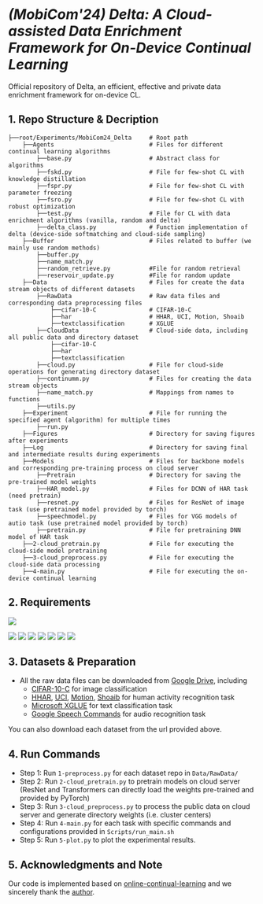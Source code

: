 # *(MobiCom'24) Delta: A Cloud-assisted Data Enrichment Framework for On-Device Continual Learning*

Official repository of Delta, an efficient, effective and private data enrichment framework for on-device CL.

## 1. Repo Structure & Decription

    ├──root/Experiments/MobiCom24_Delta     # Root path
        ├──Agents                           # Files for different continual learning algorithms
            ├──base.py                      # Abstract class for algorithms
            ├──fskd.py                      # File for few-shot CL with knowledge distillation
            ├──fspr.py                      # File for few-shot CL with parameter freezing
            ├──fsro.py                      # File for few-shot CL with robust optimization
            ├──test.py                      # File for CL with data enrichment algorithms (vanilla, random and delta) 
            ├──delta_class.py               # Function implementation of delta (device-side softmatching and cloud-side sampling)
        ├──Buffer                           # Files related to buffer (we mainly use random methods)
            ├──buffer.py                    
            ├──name_match.py                
            ├──random_retrieve.py           #File for random retrieval
            ├──reservoir_update.py          #File for random update
        ├──Data                             # Files for create the data stream objects of different datasets
            ├──RawData                      # Raw data files and corresponding data preprocessing files
                ├──cifar-10-C               # CIFAR-10-C
                ├──har                      # HHAR, UCI, Motion, Shoaib
                ├──textclassification       # XGLUE
            ├──CloudData                    # Cloud-side data, including all public data and directory dataset
                ├──cifar-10-C               
                ├──har                      
                ├──textclassification       
            ├──cloud.py                     # File for cloud-side operations for generating directory dataset
            ├──continumm.py                 # Files for creating the data stream objects
            ├──name_match.py                # Mappings from names to functions
            ├──utils.py 
        ├──Experiment                       # File for running the specified agent (algorithm) for multiple times 
            ├──run.py                       
        ├──Figures                          # Directory for saving figures after experiments 
        ├──Log                              # Directory for saving final and intermediate results during experiments
        ├──Models                           # Files for backbone models and corresponding pre-training process on cloud server
            ├──Pretrain                     # Directory for saving the pre-trained model weights
            ├──HAR_model.py                 # Files for DCNN of HAR task (need pretrain)
            ├──resnet.py                    # Files for ResNet of image task (use pretrained model provided by torch)
            ├──speechmodel.py               # Files for VGG models of autio task (use pretrained model provided by torch)
            ├──pretrain.py                  # File for pretraining DNN model of HAR task
        ├──2-cloud_pretrain.py              # File for executing the cloud-side model pretraining
        ├──3-cloud_preprocess.py            # File for executing the cloud-side data processing
        ├──4-main.py                        # File for executing the on-device continual learning

## 2. Requirements
![](https://img.shields.io/badge/python-3.7-green.svg)

![](https://img.shields.io/badge/torch-2.0.1-blue.svg)
![](https://img.shields.io/badge/torchvision-0.11.2-blue.svg)
![](https://img.shields.io/badge/scikit--learn-0.24.2-blue.svg)
![](https://img.shields.io/badge/numpy-1.20.3-blue.svg)
![](https://img.shields.io/badge/transformers-4.30.0-blue.svg)
![](https://img.shields.io/badge/tqdm-4.62.3-blue.svg)
![](https://img.shields.io/badge/matplotlib-3.4.3-blue.svg)

## 3. Datasets & Preparation

* All the raw data files can be downloaded from [Google Drive](), including
    - [CIFAR-10-C](https://github.com/hendrycks/robustness) for image classification
    - [HHAR](https://dl.acm.org/doi/10.1145/2809695.2809718), [UCI](https://www.sciencedirect.com/science/article/abs/pii/S0925231215010930), [Motion](https://dl.acm.org/doi/10.1145/3302505.3310068), [Shoaib](https://www.mdpi.com/1424-8220/14/6/10146) for human activity recognition task
    - [Microsoft XGLUE](https://microsoft.github.io/XGLUE/) for text classification task
    - [Google Speech Commands](https://arxiv.org/abs/1804.03209) for audio recognition task

You can also download each dataset from the url provided above.

## 4. Run Commands

- Step 1: Run `1-preprocess.py` for each dataset repo in `Data/RawData/`
- Step 2: Run `2-cloud_pretrain.py` to pretrain models on cloud server (ResNet and Transformers can directly load the weights pre-trained  and provided by PyTorch)
- Step 3: Run `3-cloud_preprocess.py` to process the public data on cloud server and generate directory weights (i.e. cluster centers)
- Step 4: Run `4-main.py` for each task with specific commands and configurations provided in `Scripts/run_main.sh`
- Step 5: Run `5-plot.py` to plot the experimental results.

## 5. Acknowledgments and Note

Our code is implemented based on [online-continual-learning](https://github.com/RaptorMai/online-continual-learning) and we sincerely thank the [author](https://github.com/RaptorMai).
